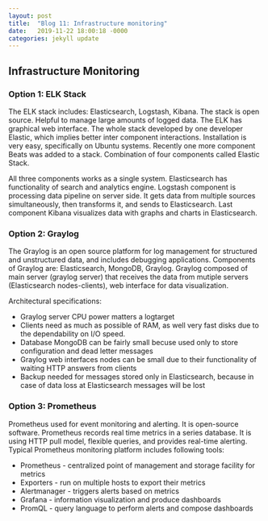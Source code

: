 ```yaml
---
layout: post
title:  "Blog 11: Infrastructure monitoring"
date:   2019-11-22 18:00:18 -0000
categories: jekyll update
---
```


<h2>Infrastructure Monitoring</h2>

<h3>Option 1: ELK Stack</h3>

The ELK stack includes: Elasticsearch, Logstash, Kibana. The stack is open source. Helpful to manage large amounts of logged data. The ELK has graphical web interface. The whole stack developed by one developer Elastic, which implies better inter component interactions. Installation is very easy, specifically on Ubuntu systems. Recently one more component Beats was added to a stack. Combination of four components called Elastic Stack.

All three components works as a single system. Elasticsearch has functionality of search and analytics engine. Logstash component is processing data pipeline on server side. It gets data from multiple sources simultaneously, then transforms it, and sends to Elasticsearch. Last component Kibana visualizes data with graphs and charts in Elasticsearch.

<h3>Option 2: Graylog</h3>

The Graylog is an open source platform for log management for structured and unstructured data, and includes debugging applications. Components of Graylog are: Elasticsearch, MongoDB, Graylog. Graylog composed of main server (graylog server) that receives the data from mutiple servers (Elasticsearch nodes-clients), web interface for data visualization.

Architectural specifications:
  - Graylog server CPU power matters a logtarget
  - Clients need as much as possible of RAM, as well very fast disks due to the dependability on I/O speed.
  - Database MongoDB can be fairly small becuse used only to store configuration and dead letter messages
  - Graylog web interfaces nodes can be small due to their functionality of waiting HTTP answers from clients
  - Backup needed for messages stored only in Elasticsearch, because in case of data loss at Elasticsearch messages will be lost

<h3>Option 3: Prometheus</h3>

Prometheus used for event monitoring and alerting. It is open-source software. Prometheus records real time metrics in a series database. It is using HTTP pull model, flexible queries, and provides real-time alerting. Typical Prometheus monitoring platform includes following tools:
  - Prometheus - centralized point of management and storage facility for metrics
  - Exporters - run on multiple hosts to export their metrics
  - Alertmanager - triggers alerts based on metrics
  - Grafana - information visualization and produce dashboards
  - PromQL - query language to perform alerts and compose dashboards




[jekyll-docs]: https://jekyllrb.com/docs/home
[jekyll-gh]:   https://github.com/jekyll/jekyll
[jekyll-talk]: https://talk.jekyllrb.com/
